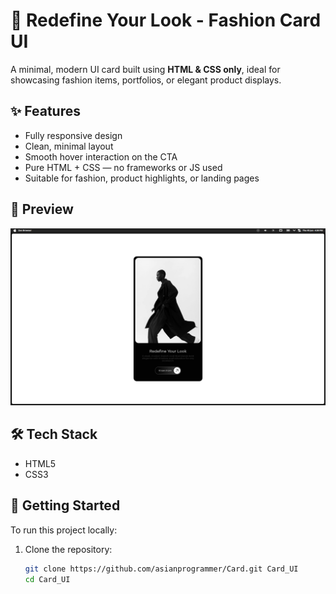 # 🖤 Redefine Your Look - Fashion Card UI

A minimal, modern UI card built using **HTML & CSS only**, ideal for showcasing fashion items, portfolios, or elegant product displays.

## ✨ Features

- Fully responsive design
- Clean, minimal layout
- Smooth hover interaction on the CTA
- Pure HTML + CSS — no frameworks or JS used
- Suitable for fashion, product highlights, or landing pages

## 📸 Preview

![Fashion Card UI](./Screenshot_20250605_163857.png)

## 🛠️ Tech Stack

- HTML5
- CSS3


## 🚀 Getting Started

To run this project locally:

1. Clone the repository:
   ```bash
   git clone https://github.com/asianprogrammer/Card.git Card_UI
   cd Card_UI
